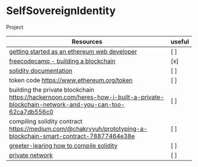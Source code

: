 # SelfSovereignIdentity
Project

|**Resources**|useful|
|---|---|
| [getting started as an ethereum web developer](https://hackernoon.com/getting-started-as-an-ethereum-web-developer-9a2a4ab47baf)| [ ] |
| [freecodecamp - building a blockchain](https://medium.freecodecamp.org/from-what-is-blockchain-to-building-a-blockchain-within-an-hour-4e738efc819d)| [x] |
|[solidity documentation](https://solidity.readthedocs.io/en/develop/introduction-to-smart-contracts.html)| [ ] |
| token code <https://www.ethereum.org/token>| [ ] |
| building the private blockchain <https://hackernoon.com/heres-how-i-built-a-private-blockchain-network-and-you-can-too-62ca7db556c0> | [ ] |
| compiling solidity contract <https://medium.com/@chakrvyuh/prototyping-a-blockchain-smart-contract-78877464e38e> | [ ] |
| [greeter-learing how to compile solidity](https://www.ethereum.org/greeter) | [ ] |
| [private network](https://github.com/ethereum/go-ethereum/wiki/Private-network) | [ ] |

